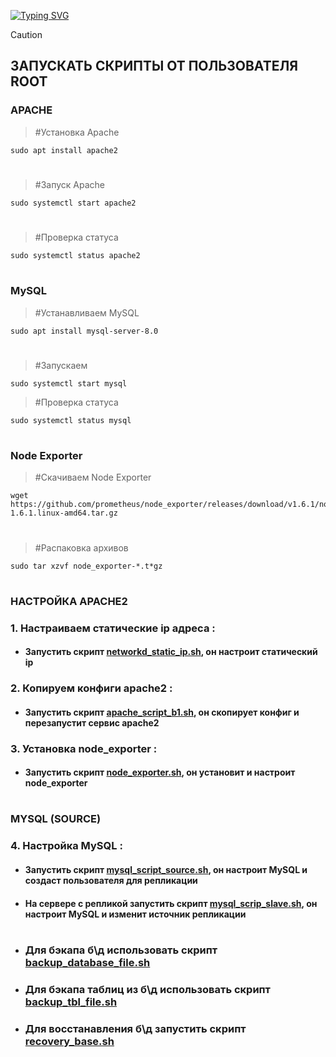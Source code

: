  <!---Пример кода-->
[![Typing SVG](https://readme-typing-svg.herokuapp.com?color=%2336BCF7&lines=Computer+science+student)](https://git.io/typing-svg)

> [!CAUTION] 
> ## ЗАПУСКАТЬ СКРИПТЫ ОТ ПОЛЬЗОВАТЕЛЯ ROOT

### APACHE
   > #Установка Apache
   
    sudo apt install apache2
#
   > #Запуск Apache
   
    sudo systemctl start apache2
#
   > #Проверка статуса
   
    sudo systemctl status apache2
#
### MySQL

   > #Устанавливаем MySQL
    
    sudo apt install mysql-server-8.0
#
   > #Запускаем
    
    sudo systemctl start mysql

   > #Проверка статуса
   
    sudo systemctl status mysql
#
### Node Exporter

   > #Скачиваем Node Exporter
    
    wget https://github.com/prometheus/node_exporter/releases/download/v1.6.1/node_exporter-1.6.1.linux-amd64.tar.gz
#
   > #Распаковка архивов
   
    sudo tar xzvf node_exporter-*.t*gz
#

### НАСТРОЙКА APACHE2
### 1. Настраиваем статические ip адреса :
   
* #### Запустить скрипт [networkd_static_ip.sh](https://github.com/rashenko/backend1-git/blob/main/networkd_static_ip.sh), он настроит статический ip

### 2. Копируем конфиги apache2 :
   
* #### Запустить скрипт [apache_script_b1.sh](https://github.com/rashenko/backend1-git/blob/main/apache_script_b1.sh), он скопирует конфиг и перезапустит сервис apache2

### 3. Установка node_exporter :
   
* #### Запустить скрипт [node_exporter.sh](https://github.com/rashenko/backend1-git/blob/main/node_exporter.sh), он установит и настроит node_exporter
#

### MYSQL (SOURCE)

### 4. Настройка MySQL :

* #### Запустить скрипт [mysql_script_source.sh](https://github.com/rashenko/backend1-git/blob/main/mysql_scrip_source.sh), он настроит MySQL и создаст пользователя для репликации
  
* #### На сервере с репликой запустить скрипт [mysql_scrip_slave.sh](https://github.com/rashenko/backend2-git/blob/main/mysql_scrip_slave.sh), он настроит MySQL и изменит источник репликации
  
#
* ### Для бэкапа б\д использовать скрипт [backup_database_file.sh](https://github.com/rashenko/backend1-git/blob/main/backup_database_file.sh)
* ### Для бэкапа таблиц из б\д использовать скрипт [backup_tbl_file.sh](https://github.com/rashenko/backend1-git/blob/main/backup_tbl_file.sh)
* ### Для восстанавления б\д запустить скрипт [recovery_base.sh](https://github.com/rashenko/backend1-git/blob/main/recovery_base.sh)
